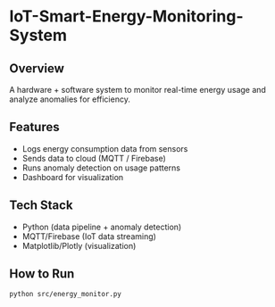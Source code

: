 # IoT-Smart-Energy-Monitoring-System
## Overview
A hardware + software system to monitor real-time energy usage and analyze anomalies for efficiency.

## Features
- Logs energy consumption data from sensors
- Sends data to cloud (MQTT / Firebase)
- Runs anomaly detection on usage patterns
- Dashboard for visualization

## Tech Stack
- Python (data pipeline + anomaly detection)
- MQTT/Firebase (IoT data streaming)
- Matplotlib/Plotly (visualization)

## How to Run
```bash
python src/energy_monitor.py
